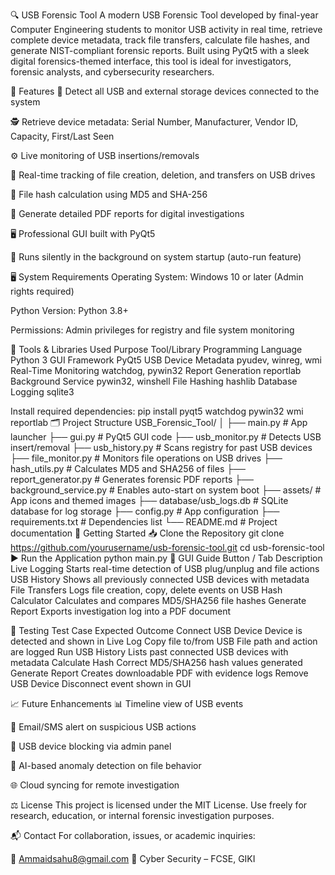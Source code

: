 🔍 USB Forensic Tool
A modern USB Forensic Tool developed by final-year Computer Engineering students to monitor USB activity in real time, retrieve complete device metadata, track file transfers, calculate file hashes, and generate NIST-compliant forensic reports. Built using PyQt5 with a sleek digital forensics-themed interface, this tool is ideal for investigators, forensic analysts, and cybersecurity researchers.

📌 Features
🔌 Detect all USB and external storage devices connected to the system

🕵️ Retrieve device metadata: Serial Number, Manufacturer, Vendor ID, Capacity, First/Last Seen

⚙️ Live monitoring of USB insertions/removals

📂 Real-time tracking of file creation, deletion, and transfers on USB drives

🧮 File hash calculation using MD5 and SHA-256

📝 Generate detailed PDF reports for digital investigations

🖥️ Professional GUI built with PyQt5

🔁 Runs silently in the background on system startup (auto-run feature)

🖥️ System Requirements
Operating System: Windows 10 or later (Admin rights required)

Python Version: Python 3.8+

Permissions: Admin privileges for registry and file system monitoring

🧰 Tools & Libraries Used
Purpose	Tool/Library
Programming Language	Python 3
GUI Framework	PyQt5
USB Device Metadata	pyudev, winreg, wmi
Real-Time Monitoring	watchdog, pywin32
Report Generation	reportlab
Background Service	pywin32, winshell
File Hashing	hashlib
Database Logging	sqlite3

Install required dependencies:
pip install pyqt5 watchdog pywin32 wmi reportlab
🗂️ Project Structure
USB_Forensic_Tool/
│
├── main.py                 # App launcher
├── gui.py                  # PyQt5 GUI code
├── usb_monitor.py          # Detects USB insert/removal
├── usb_history.py          # Scans registry for past USB devices
├── file_monitor.py         # Monitors file operations on USB drives
├── hash_utils.py           # Calculates MD5 and SHA256 of files
├── report_generator.py     # Generates forensic PDF reports
├── background_service.py   # Enables auto-start on system boot
├── assets/                 # App icons and themed images
├── database/usb_logs.db    # SQLite database for log storage
├── config.py               # App configuration
├── requirements.txt        # Dependencies list
└── README.md               # Project documentation
🚀 Getting Started
📥 Clone the Repository
git clone https://github.com/yourusername/usb-forensic-tool.git
cd usb-forensic-tool
▶️ Run the Application
python main.py
🧭 GUI Guide
Button / Tab	Description
Live Logging	Starts real-time detection of USB plug/unplug and file actions
USB History	Shows all previously connected USB devices with metadata
File Transfers	Logs file creation, copy, delete events on USB
Hash Calculator	Calculates and compares MD5/SHA256 file hashes
Generate Report	Exports investigation log into a PDF document

🧪 Testing
Test Case	Expected Outcome
Connect USB Device	Device is detected and shown in Live Log
Copy file to/from USB	File path and action are logged
Run USB History	Lists past connected USB devices with metadata
Calculate Hash	Correct MD5/SHA256 hash values generated
Generate Report	Creates downloadable PDF with evidence logs
Remove USB Device	Disconnect event shown in GUI

📈 Future Enhancements
📊 Timeline view of USB events

🚨 Email/SMS alert on suspicious USB actions

🔐 USB device blocking via admin panel

🧠 AI-based anomaly detection on file behavior

🌐 Cloud syncing for remote investigation

⚖️ License
This project is licensed under the MIT License.
Use freely for research, education, or internal forensic investigation purposes.

📬 Contact
For collaboration, issues, or academic inquiries:

📧 Ammaidsahu8@gmail.com
🏫 Cyber Security – FCSE, GIKI











